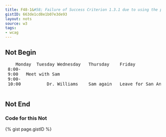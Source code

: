 ```yaml
---
title: F48-1&#58; Failure of Success Criterion 1.3.1 due to using the pre element to markup tabular information
gistID: 663de1cd8e1b07e3de93
layout: nots
source: w3
tags:
- wcag
---
```


<h2 aria-describedby="{{ page.gistID }}">Not Begin</h2>
<div class="rendered-not">
 <pre>
 	Monday	Tuesday	Wednesday	Thursday	Friday
 8:00-
 9:00	Meet with Sam				
 9:00-
 10:00			Dr. Williams	Sam again	Leave for San Antonio
 </pre>
</div> <!-- rendered-not -->

<h2 aria-describedby="{{ page.gistID }}">Not End</h2>

<h3 aria-describedby="{{ page.gistID }}">Code for this Not</h3>
{% gist page.gistID %}